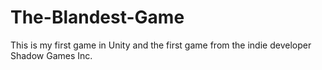# The-Blandest-Game
This is my first game in Unity and the first game from the indie developer Shadow Games Inc.
